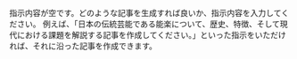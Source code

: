 指示内容が空です。どのような記事を生成すれば良いか、指示内容を入力してください。  例えば、「日本の伝統芸能である能楽について、歴史、特徴、そして現代における課題を解説する記事を作成してください。」といった指示をいただければ、それに沿った記事を作成できます。
